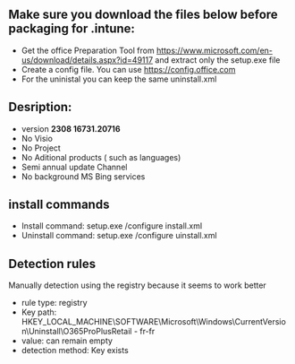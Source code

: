 ## Make sure you download the files below before packaging for .intune:
* Get the office Preparation Tool from https://www.microsoft.com/en-us/download/details.aspx?id=49117 and extract only the setup.exe file
* Create a config file. You can use https://config.office.com
* For the uninistal you can keep the same uninstall.xml


## Desription:
* version **2308 16731.20716**
* No Visio
* No Project
* No Aditional products ( such as languages)
* Semi annual update Channel
* No background MS Bing services

## install commands
* Install command: setup.exe /configure install.xml
* Uninstall command: setup.exe /configure uinstall.xml

## Detection rules
Manually detection using the registry because it seems to work better
* rule type: registry
* Key path: HKEY_LOCAL_MACHINE\SOFTWARE\Microsoft\Windows\CurrentVersion\Uninstall\O365ProPlusRetail - fr-fr
* value: can remain empty
* detection method: Key exists
